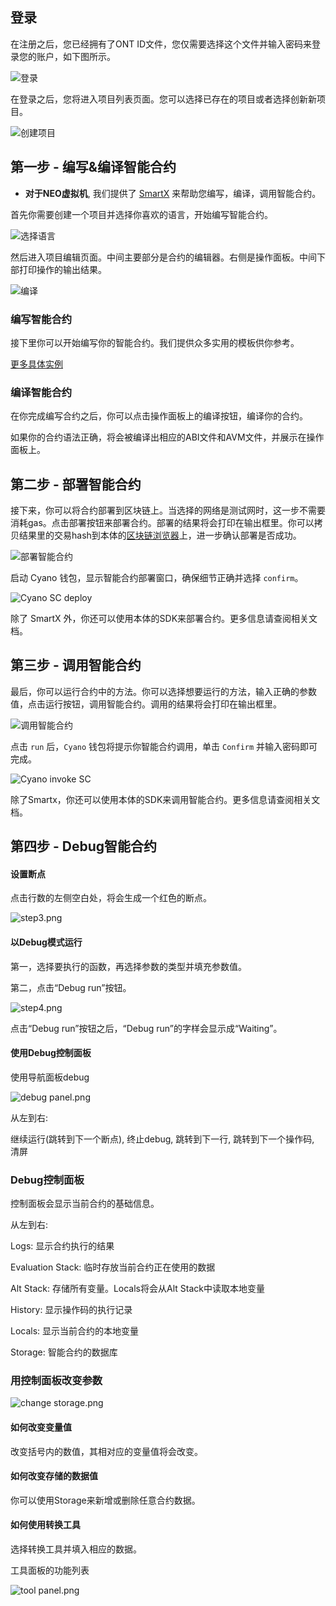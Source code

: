 

## 登录

在注册之后，您已经拥有了ONT ID文件，您仅需要选择这个文件并输入密码来登录您的账户，如下图所示。

![登录](https://raw.githubusercontent.com/ontio/documentation/master/dev-website-docs/assets/smartx/login.png)

在登录之后，您将进入项目列表页面。您可以选择已存在的项目或者选择创新新项目。

![创建项目](https://raw.githubusercontent.com/ontio/documentation/master/dev-website-docs/assets/smartx/create.png)

## 第一步 - 编写&编译智能合约 

* **对于NEO虚拟机**, 我们提供了 [SmartX](http://smartx.ont.io) 来帮助您编写，编译，调用智能合约。

首先你需要创建一个项目并选择你喜欢的语言，开始编写智能合约。

![选择语言](https://raw.githubusercontent.com/ontio/documentation/master/dev-website-docs/assets/smartx/select-language.png)

然后进入项目编辑页面。中间主要部分是合约的编辑器。右侧是操作面板。中间下部打印操作的输出结果。

![编译](https://raw.githubusercontent.com/ontio/documentation/master/docs/lib/images/SmartX_compile.jpg)

### 编写智能合约

接下里你可以开始编写你的智能合约。我们提供众多实用的模板供你参考。

[更多具体实例](https://github.com/ontio/documentation/tree/master/smart-contract-tutorial/examples) 

### 编译智能合约

在你完成编写合约之后，你可以点击操作面板上的编译按钮，编译你的合约。

如果你的合约语法正确，将会被编译出相应的ABI文件和AVM文件，并展示在操作面板上。


## 第二步 - 部署智能合约

接下来，你可以将合约部署到区块链上。当选择的网络是测试网时，这一步不需要消耗gas。点击部署按钮来部署合约。部署的结果将会打印在输出框里。你可以拷贝结果里的交易hash到本体的[区块链浏览器](https://explorer.ont.io/)上，进一步确认部署是否成功。




![部署智能合约](https://raw.githubusercontent.com/ontio/documentation/master/docs/lib/images/SmartX_deploy.jpg)

启动 Cyano 钱包，显示智能合约部署窗口，确保细节正确并选择 `confirm`。

![Cyano SC deploy](https://raw.githubusercontent.com/ontio/documentation/master/docs/lib/images/Cyano_SC_deploy.jpg)

除了 SmartX 外，你还可以使用本体的SDK来部署合约。更多信息请查阅相关文档。

## 第三步 - 调用智能合约

最后，你可以运行合约中的方法。你可以选择想要运行的方法，输入正确的参数值，点击运行按钮，调用智能合约。调用的结果将会打印在输出框里。

![调用智能合约](https://raw.githubusercontent.com/ontio/documentation/master/docs/lib/images/SmartX_invoke_SC.jpg)

点击 `run` 后，```Cyano``` 钱包将提示你智能合约调用，单击 `Confirm` 并输入密码即可完成。

![Cyano invoke SC](https://raw.githubusercontent.com/ontio/documentation/master/docs/lib/images/Cyano_invoke_SC.jpg)

除了Smartx，你还可以使用本体的SDK来调用智能合约。更多信息请查阅相关文档。



## 第四步 - Debug智能合约

#### 设置断点

点击行数的左侧空白处，将会生成一个红色的断点。

![step3.png](https://raw.githubusercontent.com/ontio/documentation/master/dev-website-docs/assets/smartx/debug1.png)

#### 以Debug模式运行

第一，选择要执行的函数，再选择参数的类型并填充参数值。

第二，点击“Debug run”按钮。

![step4.png](https://raw.githubusercontent.com/ontio/documentation/master/dev-website-docs/assets/smartx/debug2.png)

点击“Debug run”按钮之后，“Debug run”的字样会显示成“Waiting”。

#### 使用Debug控制面板

使用导航面板debug

![debug panel.png](https://raw.githubusercontent.com/ontio/documentation/master/dev-website-docs/assets/smartx/debug3.png)

从左到右: 

继续运行(跳转到下一个断点), 终止debug, 跳转到下一行, 跳转到下一个操作码, 清屏

### Debug控制面板

控制面板会显示当前合约的基础信息。


从左到右:

Logs: 显示合约执行的结果

Evaluation Stack: 临时存放当前合约正在使用的数据

Alt Stack: 存储所有变量。Locals将会从Alt Stack中读取本地变量

History: 显示操作码的执行记录

Locals: 显示当前合约的本地变量

Storage:  智能合约的数据库


### 用控制面板改变参数

![change storage.png](https://raw.githubusercontent.com/ontio/documentation/master/dev-website-docs/assets/smartx/storage.png)

#### 如何改变变量值

改变括号内的数值，其相对应的变量值将会改变。


#### 如何改变存储的数据值

你可以使用Storage来新增或删除任意合约数据。


#### 如何使用转换工具

选择转换工具并填入相应的数据。

工具面板的功能列表

![tool panel.png](https://raw.githubusercontent.com/ontio/documentation/master/dev-website-docs/assets/smartx/tool.png)

```





